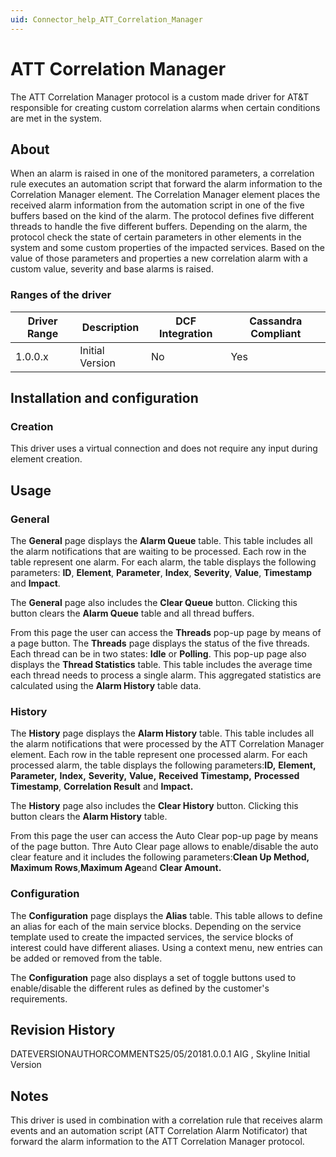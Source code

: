```yaml
---
uid: Connector_help_ATT_Correlation_Manager
---
```


# ATT Correlation Manager

The ATT Correlation Manager protocol is a custom made driver for AT&T responsible for creating custom correlation alarms when certain conditions are met in the system.

## About

When an alarm is raised in one of the monitored parameters, a correlation rule executes an automation script that forward the alarm information to the Correlation Manager element. The Correlation Manager element places the received alarm information from the automation script in one of the five buffers based on the kind of the alarm. The protocol defines five different threads to handle the five different buffers. Depending on the alarm, the protocol check the state of certain parameters in other elements in the system and some custom properties of the impacted services. Based on the value of those parameters and properties a new correlation alarm with a custom value, severity and base alarms is raised.

### Ranges of the driver

| **Driver Range** | **Description** | **DCF Integration** | **Cassandra Compliant** |
|------------------|-----------------|---------------------|-------------------------|
| 1.0.0.x          | Initial Version | No                  | Yes                     |

## Installation and configuration

### Creation

This driver uses a virtual connection and does not require any input during element creation.

## Usage

### General

The **General** page displays the **Alarm Queue** table. This table includes all the alarm notifications that are waiting to be processed. Each row in the table represent one alarm. For each alarm, the table displays the following parameters: **ID**, **Element**, **Parameter**, **Index**, **Severity**, **Value**, **Timestamp** and **Impact**.

The **General** page also includes the **Clear Queue** button. Clicking this button clears the **Alarm Queue** table and all thread buffers.

From this page the user can access the **Threads** pop-up page by means of a page button. The **Threads** page displays the status of the five threads. Each thread can be in two states: **Idle** or **Polling**. This pop-up page also displays the **Thread Statistics** table. This table includes the average time each thread needs to process a single alarm. This aggregated statistics are calculated using the **Alarm History** table data.

### History

The **History** page displays the **Alarm History** table. This table includes all the alarm notifications that were processed by the ATT Correlation Manager element. Each row in the table represent one processed alarm. For each processed alarm, the table displays the following parameters:**ID,** **Element,** **Parameter,** **Index,** **Severity,** **Value,** **Received** **Timestamp,** **Processed Timestamp**, **Correlation Result** and **Impact.**

The **History** page also includes the **Clear History** button. Clicking this button clears the **Alarm History** table.

From this page the user can access the Auto Clear pop-up page by means of the page button. Thre Auto Clear page allows to enable/disable the auto clear feature and it includes the following parameters:**Clean Up Method,** **Maximum Rows**,**Maximum Age**and **Clear Amount.**

### Configuration

The **Configuration** page displays the **Alias** table. This table allows to define an alias for each of the main service blocks. Depending on the service template used to create the impacted services, the service blocks of interest could have different aliases. Using a context menu, new entries can be added or removed from the table.

The **Configuration** page also displays a set of toggle buttons used to enable/disable the different rules as defined by the customer's requirements.

## Revision History

DATEVERSIONAUTHORCOMMENTS25/05/20181.0.0.1 AIG , Skyline Initial Version

## Notes

This driver is used in combination with a correlation rule that receives alarm events and an automation script (ATT Correlation Alarm Notificator) that forward the alarm information to the ATT Correlation Manager protocol.
